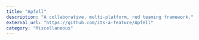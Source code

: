 ```yaml
---
title: "Apfell"
description: "A collaborative, multi-platform, red teaming framework."
external_url: "https://github.com/its-a-feature/Apfell"
category: "Miscellaneous"
---
```

